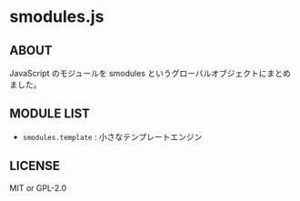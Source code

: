 # smodules.js

## ABOUT

JavaScript のモジュールを smodules というグローバルオブジェクトにまとめました。

## MODULE LIST

- `smodules.template` : 小さなテンプレートエンジン

## LICENSE

MIT or GPL-2.0
